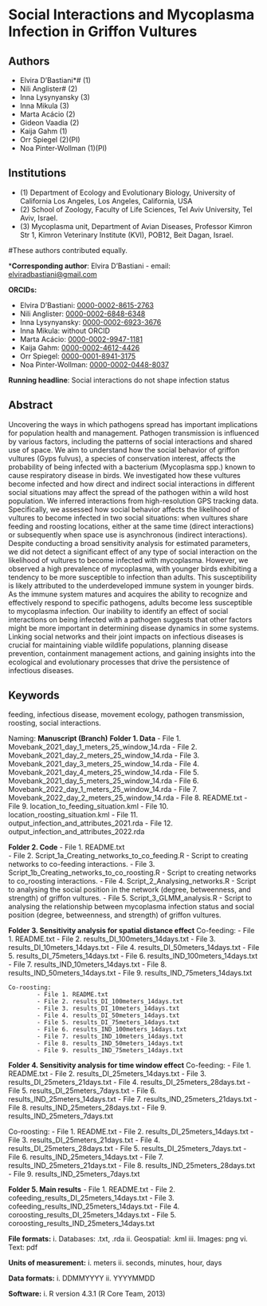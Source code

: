 
# Social Interactions and Mycoplasma Infection in Griffon Vultures

## Authors
- Elvira D’Bastiani*# (1)
- Nili Anglister# (2)
- Inna Lysynyansky (3)
- Inna Mikula (3)
- Marta Acácio (2)
- Gideon Vaadia (2)
- Kaija Gahm (1)
- Orr Spiegel (2)(PI)
- Noa Pinter-Wollman (1)(PI)

## Institutions
- (1) Department of Ecology and Evolutionary Biology, University of California Los Angeles, Los Angeles, California, USA
- (2) School of Zoology, Faculty of Life Sciences, Tel Aviv University, Tel Aviv, Israel.
- (3) Mycoplasma unit, Department of Avian Diseases, Professor Kimron Str 1, Kimron Veterinary Institute (KVI), POB12, Beit Dagan, Israel.

#These authors contributed equally.

***Corresponding author**: Elvira D’Bastiani - email: elviradbastiani@gmail.com

**ORCIDs:**
- Elvira D’Bastiani: [0000-0002-8615-2763](https://orcid.org/0000-0002-8615-2763)
- Nili Anglister: [0000-0002-6848-6348](https://orcid.org/0000-0002-6848-6348)
- Inna Lysynyansky: [0000-0002-6923-3676](https://orcid.org/0000-0002-6923-3676)
- Inna Mikula: without ORCID
- Marta Acácio: [0000-0002-9947-1181](https://orcid.org/0000-0002-9947-1181)
- Kaija Gahm: [0000-0002-4612-4426](https://orcid.org/0000-0002-4612-4426)
- Orr Spiegel: [0000-0001-8941-3175](https://orcid.org/0000-0001-8941-3175)
- Noa Pinter-Wollman: [0000-0002-0448-8037](https://orcid.org/0000-0002-0448-8037)

**Running headline**: Social interactions do not shape infection status

## Abstract
Uncovering the ways in which pathogens spread has important implications for population health and management. Pathogen transmission is influenced by various factors, including the patterns of social interactions and shared use of space. We aim to understand how the social behavior of griffon vultures (Gyps fulvus), a species of conservation interest, affects the probability of being infected with a bacterium (Mycoplasma spp.) known to cause respiratory disease in birds. We investigated how these vultures become infected and how direct and indirect social interactions in different social situations may affect the spread of the pathogen within a wild host population. We inferred interactions from high-resolution GPS tracking data. Specifically, we assessed how social behavior affects the likelihood of vultures to become infected in two social situations: when vultures share feeding and roosting locations, either at the same time (direct interactions) or subsequently when space use is asynchronous (indirect interactions). Despite conducting a broad sensitivity analysis for estimated parameters, we did not detect a significant effect of any type of social interaction on the likelihood of vultures to become infected with mycoplasma. However, we observed a high prevalence of mycoplasma, with younger birds exhibiting a tendency to be more susceptible to infection than adults. This susceptibility is likely attributed to the underdeveloped immune system in younger birds. As the immune system matures and acquires the ability to recognize and effectively respond to specific pathogens, adults become less susceptible to mycoplasma infection. Our inability to identify an effect of social interactions on being infected with a pathogen suggests that other factors might be more important in determining disease dynamics in some systems. Linking social networks and their joint impacts on infectious diseases is crucial for maintaining viable wildlife populations, planning disease prevention, containment management actions, and gaining insights into the ecological and evolutionary processes that drive the persistence of infectious diseases.

## Keywords
feeding, infectious disease, movement ecology, pathogen transmission, roosting, social interactions.

Naming:
**Manuscript (Branch)**
  **Folder 1. Data**
            - File 1. Movebank_2021_day_1_meters_25_window_14.rda
            - File 2. Movebank_2021_day_2_meters_25_window_14.rda
            - File 3. Movebank_2021_day_3_meters_25_window_14.rda
            - File 4. Movebank_2021_day_4_meters_25_window_14.rda
            - File 5. Movebank_2021_day_5_meters_25_window_14.rda
            - File 6. Movebank_2022_day_1_meters_25_window_14.rda
            - File 7. Movebank_2022_day_2_meters_25_window_14.rda
            - File 8. README.txt
            - File 9. location_to_feeding_situation.kml
            - File 10. location_roosting_situation.kml
            - File 11. output_infection_and_attributes_2021.rda
            - File 12. output_infection_and_attributes_2022.rda
            
  **Folder 2. Code**
           - File 1. README.txt  
           - File 2. Script_1a_Creating_networks_to_co_feeding.R - Script to creating networks to co-feeding interactions.
           - File 3. Script_1b_Creating_networks_to_co_roosting.R - Script to creating networks to co_roosting interactions.
           - File 4. Script_2_Analysing_networks.R - Script to analysing the social position in the network (degree, betweenness, and strength) of griffon vultures.
          - File 5. Script_3_GLMM_analysis.R - Script to analysing the relationship between mycoplasma infection status and social position (degree, betweenness, and strength) of griffon vultures.


    
  **Folder 3. Sensitivity analysis for spatial distance effect**
    Co-feeding:
            - File 1. README.txt
            - File 2. results_DI_100meters_14days.txt
            - File 3. results_DI_10meters_14days.txt
            - File 4. results_DI_50meters_14days.txt
            - File 5. results_DI_75meters_14days.txt
            - File 6. results_IND_100meters_14days.txt
            - File 7. results_IND_10meters_14days.txt
            - File 8. results_IND_50meters_14days.txt
            - File 9. results_IND_75meters_14days.txt
  
    Co-roosting:
            - File 1. README.txt
            - File 2. results_DI_100meters_14days.txt
            - File 3. results_DI_10meters_14days.txt
            - File 4. results_DI_50meters_14days.txt
            - File 5. results_DI_75meters_14days.txt
            - File 6. results_IND_100meters_14days.txt
            - File 7. results_IND_10meters_14days.txt
            - File 8. results_IND_50meters_14days.txt
            - File 9. results_IND_75meters_14days.txt


  **Folder 4. Sensitivity analysis for time window effect**
    Co-feeding:
            - File 1. README.txt
            - File 2. results_DI_25meters_14days.txt
            - File 3. results_DI_25meters_21days.txt
            - File 4. results_DI_25meters_28days.txt
            - File 5. results_DI_25meters_7days.txt
            - File 6. results_IND_25meters_14days.txt
            - File 7. results_IND_25meters_21days.txt
            - File 8. results_IND_25meters_28days.txt
            - File 9. results_IND_25meters_7days.txt
  
  Co-roosting:
            - File 1. README.txt
            - File 2. results_DI_25meters_14days.txt
            - File 3. results_DI_25meters_21days.txt
            - File 4. results_DI_25meters_28days.txt
            - File 5. results_DI_25meters_7days.txt
            - File 6. results_IND_25meters_14days.txt
            - File 7. results_IND_25meters_21days.txt
            - File 8. results_IND_25meters_28days.txt
            - File 9. results_IND_25meters_7days.txt
          
  **Folder 5. Main results**
            - File 1. README.txt
            - File 2. cofeeding_results_DI_25meters_14days.txt
            - File 3. cofeeding_results_IND_25meters_14days.txt
            - File 4. coroosting_results_DI_25meters_14days.txt
            - File 5. coroosting_results_IND_25meters_14days.txt

**File formats:**
  i.	Databases: .txt, .rda
  ii.	Geospatial: .kml
  iii.	Images: png
  vi.	Text: pdf

**Units of measurement:**
  i. meters
  ii. seconds, minutes, hour, days
  
**Data formats:**
  i. DDMMYYYY
  ii. YYYYMMDD
  
**Software:**
  i. R version 4.3.1 (R Core Team, 2013)















